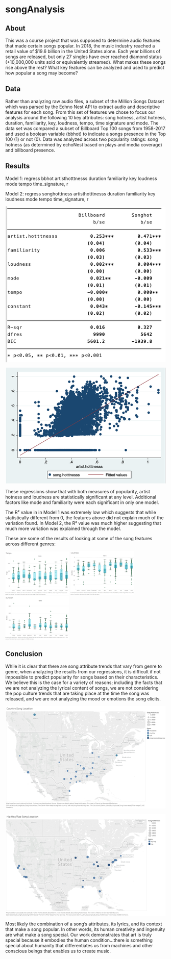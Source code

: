 # songAnalysis

## About
This was a course project that was supposed to determine audio features that made certain songs popular. In 2018, the music industry reached a retail value of $19.6 billion in the United States alone. Each year billions of songs are released, but only 27 singles have ever reached diamond status (+10,000,000 units sold or equivalently streamed). What makes these songs rise above the rest? What key features can be analyzed and used to predict how popular a song may become?

## Data

Rather than analyzing raw audio files, a subset of the Million Songs Dataset which was parsed by the Echno Nest API to extract audio and descriptive features for each song. From this set of features we chose to focus our analysis around the following 10 key attributes: song hotness, artist hotness, duration, familiarity, key, loudness, tempo, time signature  and mode. The data set was compared a subset of Billboard Top 100 songs from 1958-2017 and used a boolean variable (bbhot) to indicate a songs presence in the Top 100 (1) or not (0). Data was analyzed across two popularity ratings: song hotness (as determined by echoNest based on plays and media coverage) and billboard presence.

## Results

Model 1: regress bbhot artisthotttnesss duration familiarity key loudness mode tempo time_signature, r
 
Model 2: regress songhotttness artisthotttnesss duration familiarity key loudness mode 
tempo time_signature, r

 <p align="center"> 
    <img src="screenshots/stats.png" width="500">
 </p>
 
 <p align="center"> 
    <img src="screenshots/regression.png" width="500">
 </p>

These regressions show that with both measures of popularity, artist hotness and loudness are statistically significant at any level. Additional factors like mode and familiarity were each significant in only one model.

The R² value in in Model 1 was extremely low which suggests that while statistically different from 0, the features above did not explain much of the variation found. In Model 2, the R² value was much higher suggesting that much more variation was explained through the model.

These are some of the results of looking at some of the song features across different genres:
<p float="left">
  <img src="screenshots/Tempo.png" width="200" />
  <img src="screenshots/Loudnesss.png" width="200" /> 
  <img src="screenshots/Duration.png" width="200" />
</p>


## Conclusion 

While it is clear that there are song attribute trends that vary from genre to genre, when analyzing the results from our regressions, it is difficult if not impossible to predict popularity for songs based on their characteristics. We believe this is the case for a variety of reasons; including the facts that  we are not analyzing the lyrical content of songs, we are not considering the pop culture trends that are taking place at the time the song was released, and we are not analyzing the mood or emotions the song elicits. 
 <p align="center"> 
    <img src="screenshots/US-Country.png"  width="500">
 </p>
  <p align="center"> 
    <img src="screenshots/US-HipHop.png"  width="500">
 </p>
 
Most likely the combination of a song’s attributes, its lyrics, and its context that make a song popular. In other words, its human creativity and ingenuity are what make a song special. Our work demonstrates that art is truly special because it embodies the human condition...there is something special about humanity that differentiates us from machines and other conscious beings that enables us to create music. 
